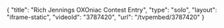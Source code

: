 {
    "title": "Rich Jennings OXOniac Contest Entry",
    "type": "solo",
    "layout": "iframe-static",
    "videoId": "3787420",
    "url": "\/tvpembed\/3787420"
}